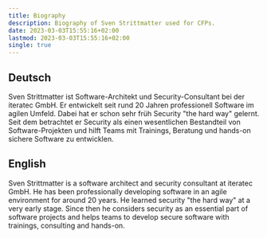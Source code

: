 ```yaml
---
title: Biography
description: Biography of Sven Strittmatter used for CFPs.
date: 2023-03-03T15:55:16+02:00
lastmod: 2023-03-03T15:55:16+02:00
single: true
---
```


## Deutsch

Sven Strittmatter ist Software-Architekt und Security-Consultant bei der iteratec GmbH. Er entwickelt seit rund 20 Jahren professionell Software im agilen Umfeld. Dabei hat er schon sehr früh Security "the hard way" gelernt. Seit dem betrachtet er Security als einen wesentlichen Bestandteil von Software-Projekten und hilft Teams mit Trainings, Beratung und hands-on sichere Software zu entwicklen.

## English

Sven Strittmatter is a software architect and security consultant at iteratec GmbH. He has been professionally developing software in an agile environment for around 20 years. He learned security "the hard way" at a very early stage. Since then he considers security as an essential part of software projects and helps teams to develop secure software with trainings, consulting and hands-on.
